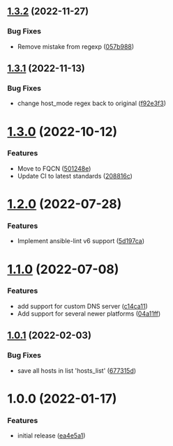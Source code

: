## [1.3.2](https://github.com/de-it-krachten/ansible-role-hosts/compare/v1.3.1...v1.3.2) (2022-11-27)


### Bug Fixes

* Remove mistake from regexp ([057b988](https://github.com/de-it-krachten/ansible-role-hosts/commit/057b9887f7730178bea94dc54fc421f1925a87d4))

## [1.3.1](https://github.com/de-it-krachten/ansible-role-hosts/compare/v1.3.0...v1.3.1) (2022-11-13)


### Bug Fixes

* change host_mode regex back to original ([f92e3f3](https://github.com/de-it-krachten/ansible-role-hosts/commit/f92e3f3294234dbb9f54e9131c33f8ec5753338f))

# [1.3.0](https://github.com/de-it-krachten/ansible-role-hosts/compare/v1.2.0...v1.3.0) (2022-10-12)


### Features

* Move to FQCN ([501248e](https://github.com/de-it-krachten/ansible-role-hosts/commit/501248e650363747fc7da2f18e6e1563f0b7f4f6))
* Update CI to latest standards ([208816c](https://github.com/de-it-krachten/ansible-role-hosts/commit/208816ce25a76a532e9ce81190ca6a42c803fc03))

# [1.2.0](https://github.com/de-it-krachten/ansible-role-hosts/compare/v1.1.0...v1.2.0) (2022-07-28)


### Features

* Implement ansible-lint v6 support ([5d197ca](https://github.com/de-it-krachten/ansible-role-hosts/commit/5d197ca8b0c6d8326a5295e066b3828dbdd4f999))

# [1.1.0](https://github.com/de-it-krachten/ansible-role-hosts/compare/v1.0.1...v1.1.0) (2022-07-08)


### Features

* add support for custom DNS server ([c14ca11](https://github.com/de-it-krachten/ansible-role-hosts/commit/c14ca111eb1f917c7a67ad55c6d8fd0749f8a9f5))
* Add support for several newer platforms ([04a11ff](https://github.com/de-it-krachten/ansible-role-hosts/commit/04a11ff5537204680793499e3bfe24e737f6f851))

## [1.0.1](https://github.com/de-it-krachten/ansible-role-hosts/compare/v1.0.0...v1.0.1) (2022-02-03)


### Bug Fixes

* save all hosts in list 'hosts_list' ([677315d](https://github.com/de-it-krachten/ansible-role-hosts/commit/677315d83942df1c40a304299f74eb6b44e1de44))

# 1.0.0 (2022-01-17)


### Features

* initial release ([ea4e5a1](https://github.com/de-it-krachten/ansible-role-hosts/commit/ea4e5a1243ca2b8fa8d257059b8e2c3a993947d5))
